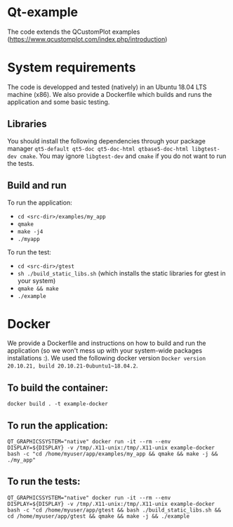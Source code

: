 # Qt-example
The code extends the QCustomPlot examples (https://www.qcustomplot.com/index.php/introduction)

# System requirements
The code is developped and tested (natively) in an Ubuntu 18.04 LTS machine (x86). We also provide a Dockerfile which builds and runs the application and some basic testing.

## Libraries
You should install the following dependencies through your package manager `qt5-default qt5-doc qt5-doc-html qtbase5-doc-html libgtest-dev cmake`. You may ignore `libgtest-dev` and `cmake` if you do not want to run the tests. 

## Build and run

To run the application:
- `cd <src-dir>/examples/my_app`
- `qmake`
- `make -j4`
- `./myapp`

To run the test:
- `cd <src-dir>/gtest`
- `sh ./build_static_libs.sh` (which installs the static libraries for gtest in your system)
- `qmake && make`
- `./example`

# Docker

We provide a Dockerfile and instructions on how to build and run the application (so we won't mess up with your system-wide packages installations :).
We used the following docker version `Docker version 20.10.21, build 20.10.21-0ubuntu1~18.04.2`.

## To build the container:
`docker build . -t example-docker`
## To run the application:
`QT_GRAPHICSSYSTEM="native" docker run -it --rm --env DISPLAY=${DISPLAY} -v /tmp/.X11-unix:/tmp/.X11-unix example-docker bash -c "cd /home/myuser/app/examples/my_app && qmake && make -j && ./my_app"`
## To run the tests:
`QT_GRAPHICSSYSTEM="native" docker run -it --rm --env DISPLAY=${DISPLAY} -v /tmp/.X11-unix:/tmp/.X11-unix example-docker bash -c "cd /home/myuser/app/gtest && bash ./build_static_libs.sh && cd /home/myuser/app/gtest && qmake && make -j && ./example`
